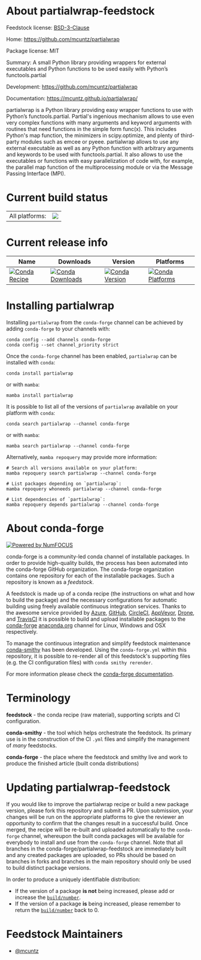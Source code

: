 About partialwrap-feedstock
===========================

Feedstock license: [BSD-3-Clause](https://github.com/conda-forge/partialwrap-feedstock/blob/main/LICENSE.txt)

Home: https://github.com/mcuntz/partialwrap

Package license: MIT

Summary: A small Python library providing wrappers for external executables and Python functions to be used easily with Python’s functools.partial

Development: https://github.com/mcuntz/partialwrap

Documentation: https://mcuntz.github.io/partialwrap/

partialwrap is a Python library providing easy wrapper functions
to use with Python’s functools.partial. Partial's ingenious
mechanism allows to use even very complex functions with many
arguments and keyword arguments with routines that need functions in
the simple form func(x). This includes Python's map function,
the minimizers in scipy.optimize, and plenty of third-party modules
such as emcee or pyeee. partialwrap allows to use any
external executable as well as any Python function with arbitrary
arguments and keywords to be used with functools.partial. It also
allows to use the executables or functions with easy parallelization
of code with, for example, the parallel map function of the
multiprocessing module or via the Message Passing Interface
(MPI).


Current build status
====================


<table><tr><td>All platforms:</td>
    <td>
      <a href="https://dev.azure.com/conda-forge/feedstock-builds/_build/latest?definitionId=14494&branchName=main">
        <img src="https://dev.azure.com/conda-forge/feedstock-builds/_apis/build/status/partialwrap-feedstock?branchName=main">
      </a>
    </td>
  </tr>
</table>

Current release info
====================

| Name | Downloads | Version | Platforms |
| --- | --- | --- | --- |
| [![Conda Recipe](https://img.shields.io/badge/recipe-partialwrap-green.svg)](https://anaconda.org/conda-forge/partialwrap) | [![Conda Downloads](https://img.shields.io/conda/dn/conda-forge/partialwrap.svg)](https://anaconda.org/conda-forge/partialwrap) | [![Conda Version](https://img.shields.io/conda/vn/conda-forge/partialwrap.svg)](https://anaconda.org/conda-forge/partialwrap) | [![Conda Platforms](https://img.shields.io/conda/pn/conda-forge/partialwrap.svg)](https://anaconda.org/conda-forge/partialwrap) |

Installing partialwrap
======================

Installing `partialwrap` from the `conda-forge` channel can be achieved by adding `conda-forge` to your channels with:

```
conda config --add channels conda-forge
conda config --set channel_priority strict
```

Once the `conda-forge` channel has been enabled, `partialwrap` can be installed with `conda`:

```
conda install partialwrap
```

or with `mamba`:

```
mamba install partialwrap
```

It is possible to list all of the versions of `partialwrap` available on your platform with `conda`:

```
conda search partialwrap --channel conda-forge
```

or with `mamba`:

```
mamba search partialwrap --channel conda-forge
```

Alternatively, `mamba repoquery` may provide more information:

```
# Search all versions available on your platform:
mamba repoquery search partialwrap --channel conda-forge

# List packages depending on `partialwrap`:
mamba repoquery whoneeds partialwrap --channel conda-forge

# List dependencies of `partialwrap`:
mamba repoquery depends partialwrap --channel conda-forge
```


About conda-forge
=================

[![Powered by
NumFOCUS](https://img.shields.io/badge/powered%20by-NumFOCUS-orange.svg?style=flat&colorA=E1523D&colorB=007D8A)](https://numfocus.org)

conda-forge is a community-led conda channel of installable packages.
In order to provide high-quality builds, the process has been automated into the
conda-forge GitHub organization. The conda-forge organization contains one repository
for each of the installable packages. Such a repository is known as a *feedstock*.

A feedstock is made up of a conda recipe (the instructions on what and how to build
the package) and the necessary configurations for automatic building using freely
available continuous integration services. Thanks to the awesome service provided by
[Azure](https://azure.microsoft.com/en-us/services/devops/), [GitHub](https://github.com/),
[CircleCI](https://circleci.com/), [AppVeyor](https://www.appveyor.com/),
[Drone](https://cloud.drone.io/welcome), and [TravisCI](https://travis-ci.com/)
it is possible to build and upload installable packages to the
[conda-forge](https://anaconda.org/conda-forge) [anaconda.org](https://anaconda.org/)
channel for Linux, Windows and OSX respectively.

To manage the continuous integration and simplify feedstock maintenance
[conda-smithy](https://github.com/conda-forge/conda-smithy) has been developed.
Using the ``conda-forge.yml`` within this repository, it is possible to re-render all of
this feedstock's supporting files (e.g. the CI configuration files) with ``conda smithy rerender``.

For more information please check the [conda-forge documentation](https://conda-forge.org/docs/).

Terminology
===========

**feedstock** - the conda recipe (raw material), supporting scripts and CI configuration.

**conda-smithy** - the tool which helps orchestrate the feedstock.
                   Its primary use is in the construction of the CI ``.yml`` files
                   and simplify the management of *many* feedstocks.

**conda-forge** - the place where the feedstock and smithy live and work to
                  produce the finished article (built conda distributions)


Updating partialwrap-feedstock
==============================

If you would like to improve the partialwrap recipe or build a new
package version, please fork this repository and submit a PR. Upon submission,
your changes will be run on the appropriate platforms to give the reviewer an
opportunity to confirm that the changes result in a successful build. Once
merged, the recipe will be re-built and uploaded automatically to the
`conda-forge` channel, whereupon the built conda packages will be available for
everybody to install and use from the `conda-forge` channel.
Note that all branches in the conda-forge/partialwrap-feedstock are
immediately built and any created packages are uploaded, so PRs should be based
on branches in forks and branches in the main repository should only be used to
build distinct package versions.

In order to produce a uniquely identifiable distribution:
 * If the version of a package **is not** being increased, please add or increase
   the [``build/number``](https://docs.conda.io/projects/conda-build/en/latest/resources/define-metadata.html#build-number-and-string).
 * If the version of a package **is** being increased, please remember to return
   the [``build/number``](https://docs.conda.io/projects/conda-build/en/latest/resources/define-metadata.html#build-number-and-string)
   back to 0.

Feedstock Maintainers
=====================

* [@mcuntz](https://github.com/mcuntz/)

